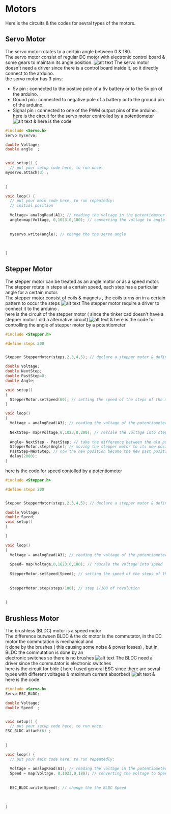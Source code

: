 # Motors
Here is the circuits & the codes for sevral types of the motors.
## Servo Motor
The servo motor rotates to a certain angle between 0 & 180.
<br />The servo motor consist of regular DC motor with electronic control board & some gears to maintain its angle position.
![alt text](https://www.jameco.com/Jameco/workshop/Howitworks/how-servo-motors-work-fig2.jpg)
The servo motor doesn't need a driver since there is a control board inside it, so it directly connect to the arduino.
<br />the servo motor has 3 pins:
* 5v pin : connected to the postive pole of a 5v battery or to the 5v pin of the arduino.
* Gound pin : connected to negative pole of a battery or to the ground pin of the arduino.
* Signal pin : connected to one of the PWM output pins of the arduino.
<br />here is the circuit for the servo motor controlled by a potentiometer
![alt text](https://github.com/Maashn5/Motors/blob/main/Servo_test/servo%20motor%20movement.png)
& here is the code 
```c++
#include <Servo.h>
Servo myservo;

double Voltage; 
double angle  ;


void setup() {
  // put your setup code here, to run once:
myservo.attach(3) ;
  
 
}

void loop() {
  // put your main code here, to run repeatedly:
  // initial position
  
  Voltage= analogRead(A1); // reading the voltage in the potentiometer
  angle=map(Voltage, 0,1023,0,180); // converting the voltage to angle between 0 & 180
  
  
  myservo.write(angle); // change the the servo angle
  
  
  
}
```
## Stepper Motor
The stepper motor can be treated as an angle motor or as a speed motor.
<br /> The stepper rotate in steps at a certain speed, each step has a particular angle for a certain motor.
<br /> The stepper motor consist of coils & magnets , the coils turns on in a certain pattern to occur the steps
![alt text](https://www.amci.com/files/6215/9363/2691/stepper_current_4_steps.jpg)
The stepper motor require a driver to connect it to the arduino .
<br /> here is  the circuit of the stepper motor ( since the tinker cad doesn't have a stepper motor I did a alternative circuit)
![alt text](https://github.com/Maashn5/Motors/blob/main/StepperMotor_WithPotentiometer/stepper%20motor.png)
& here is the code for controlling the angle of stepper motor by a potentiometer 
```c++
#include <Stepper.h>

#define steps 200


Stepper StepperMotor(steps,2,3,4,5); // declare a stepper motor & define its ports in the arduino

double Voltage;
double NextStep;
double PastStep=0;
double Angle;

void setup()
{
  StepperMotor.setSpeed(60); // setting the speed of the steps of the motor
}

void loop()
{
  Voltage = analogRead(A3); // reading the voltage of the potentiometer
  
  NextStep= map(Voltage,0,1023,0,200); // rescale the voltage into steps
    
  Angle= NextStep - PastStep; // take the difference between the old position & the new one 
  StepperMotor.step(Angle); // moving the stepper motor to its new position
  PastStep=NextStep; // now the new position become the new past position 
  delay(2000);
}
```
here is the code for speed contolled by a potentiometer
```c++
#include <Stepper.h>

#define steps 200


Stepper StepperMotor(steps,2,3,4,5); // declare a stepper motor & define its ports in the arduino

double Voltage;
double Speed;
void setup()
{
  
}

void loop()
{
  Voltage = analogRead(A3); // reading the voltage of the potentiometer
  
  Speed= map(Voltage,0,1023,0,100); // rescale the voltage into speed
  
  StepperMotor.setSpeed(Speed); // setting the speed of the steps of the motor  
  
  
  StepperMotor.step(steps/100); // step 1/100 of revolution 
  
  
}
```
## Brushless Motor
The brushless (BLDC) motor is a speed motor
<br /> The difference butween BLDC & the dc motor is the commutator, in the DC motor the commutation is mechanical and <br /> it done by the brushes ( this causing some noise & power losses) , but in BLDC the commutation is done by an <br /> electronic switches so there is no brushes
![alt text](https://www.ato.com/Content/Images/uploaded/brushed-dc-motor-vs-brushless-dc-motor.jpg)
The BLDC need a driver since the commutator is electronic switches 
<br /> here is the circuit for bldc ( here I used general ESC since there are sevral types with different voltages & maximum current absorbed)
![alt text](https://github.com/Maashn5/Motors/blob/main/BLDC_ESC/brushless%20motor.png)
& here is the code 
```c++
#include <Servo.h>
Servo ESC_BLDC;

double Voltage; 
double Speed  ;


void setup() {
  // put your setup code here, to run once:
ESC_BLDC.attach(6) ;
  
 
}

void loop() {
  // put your main code here, to run repeatedly:
 
  Voltage = analogRead(A1); // reading the voltage in the potentiometer
  Speed = map(Voltage, 0,1023,0,180); // converting the voltage to Speed between 0 & 180
  
  
  ESC_BLDC.write(Speed); // change the the BLDC Speed
  
  
  
}
```
